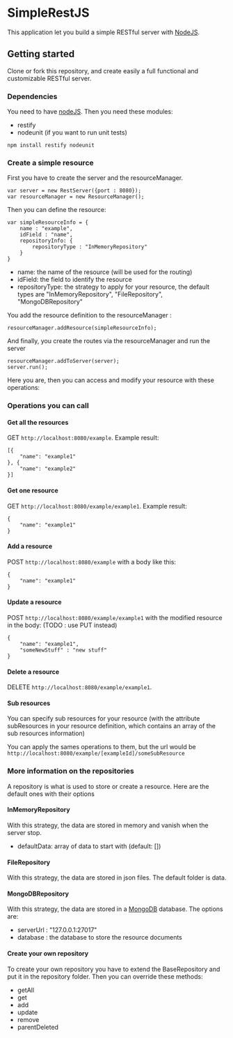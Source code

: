 # SimpleRestJS

This application let you build a simple RESTful server with [NodeJS](http://nodejs.org/).

## Getting started

Clone or fork this repository, and create easily a full functional and customizable RESTful server.

### Dependencies

You need to have [nodeJS](http://nodejs.org/). Then you need these modules:

* restify
* nodeunit (if you want to run unit tests)

`npm install restify nodeunit`

### Create a simple resource

First you have to create the server and the resourceManager.

    var server = new RestServer({port : 8080});
    var resourceManager = new ResourceManager();

Then you can define the resource:

    var simpleResourceInfo = {
        name : "example",
        idField : "name",
        repositoryInfo: {
            repositoryType : "InMemoryRepository"
        }
    }

* name: the name of the resource (will be used for the routing)
* idField: the field to identify the resource
* repositoryType: the strategy to apply for your resource, the default types are "InMemoryRepository", "FileRepository", "MongoDBRepository"

You add the resource definition to the resourceManager :

`resourceManager.addResource(simpleResourceInfo);`

And finally, you create the routes via the resourceManager and run the server

    resourceManager.addToServer(server);
    server.run();

Here you are, then you can access and modify your resource with these operations:

### Operations you can call

#### Get all the resources

GET `http://localhost:8080/example`. Example result:

    [{
        "name": "example1"
    }, {
        "name": "example2"
    }]

#### Get one resource

GET `http://localhost:8080/example/example1`. Example result:

    {
        "name": "example1"
    }

#### Add a resource

POST `http://localhost:8080/example` with a body like this:

    {
        "name": "example1"
    }

#### Update a resource

POST `http://localhost:8080/example/example1` with the modified resource in the body: (TODO : use PUT instead)

    {
        "name": "example1",
        "someNewStuff" : "new stuff"
    }

#### Delete a resource

DELETE `http://localhost:8080/example/example1`.

#### Sub resources

You can specify sub resources for your resource (with the attribute subResources in your resource definition,
which contains an array of the sub resources information)

You can apply the sames operations to them, but the url would be `http://localhost:8080/example/[exampleId]/someSubResource`

### More information on the repositories

A repository is what is used to store or create a resource. Here are the default ones with their options

#### InMemoryRepository

With this strategy, the data are stored in memory and vanish when the server stop.

* defaultData: array of data to start with (default: [])

#### FileRepository

With this strategy, the data are stored in json files. The default folder is data.

#### MongoDBRepository

With this strategy, the data are stored in a [MongoDB](https://www.mongodb.org/) database. The options are:

* serverUrl : "127.0.0.1:27017"
* database : the database to store the resource documents

#### Create your own repository

To create your own repository you have to extend the BaseRepository and put it in the repository folder.
Then you can override these methods:

* getAll
* get
* add
* update
* remove
* parentDeleted